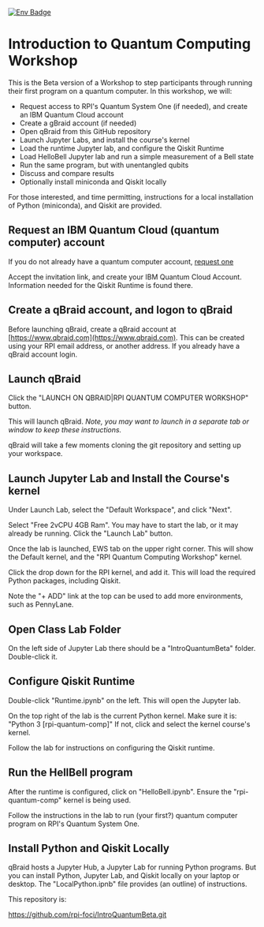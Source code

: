 <!-- [<img src="https://qbraid-static.s3.amazonaws.com/logos/Launch_on_qBraid_white.png" width="150">](https://account.qbraid.com?gitHubUrl=https://github.com/rpi-foci/IntroQuantumBeta.git) -->

[![Env Badge](https://img.shields.io/endpoint?url=https://api.qbraid.com/api/environments/valid?envSlug=rpi_qu_8b7d9z&label=Launch+on+qBraid&labelColor=lightgrey&logo=rocket&logoSize=auto&style=for-the-badge)](http://account.qbraid.com?gitHubUrl=https://github.com/rpi-foci/IntroQuantumBeta.git&envId=rpi_qu_8b7d9z)


# Introduction to Quantum Computing Workshop

This is the Beta version of a Workshop to step participants through
running their first program on a quantum computer.  In this workshop,
we will:

   * Request access to RPI's Quantum System One (if needed), and create an IBM Quantum Cloud account
   * Create a gBraid account (if needed)
   * Open qBraid from this GitHub repository
   * Launch Jupyter Labs, and install the course's kernel
   * Load the runtime Jupyter lab, and configure the Qiskit Runtime
   * Load HelloBell Jupyter lab and run a simple measurement of a Bell state
   * Run the same program, but with unentangled qubits
   * Discuss and compare results
   * Optionally install miniconda and Qiskit locally

For those interested, and time permitting, instructions for a local installation
of Python (miniconda), and Qiskit are provided.

## Request an IBM Quantum Cloud (quantum computer) account

If you do not already have a quantum computer account,
[request one](https://webforms.rpi.edu/form/rpi-quantum-hub-access-request)

Accept the invitation link, and create your IBM Quantum Cloud Account.  Information needed
for the Qiskit Runtime is found there.

## Create a qBraid account, and logon to qBraid

Before launching qBraid, create a qBraid account at [https://www.qbraid.com](https://www.qbraid.com).  This can
be created using your RPI email address, or another address.  If you already have a qBraid account login.

## Launch qBraid

Click the "LAUNCH ON QBRAID|RPI QUANTUM COMPUTER WORKSHOP" button.

This will launch qBraid.  *Note, you may want to launch in a separate tab or window to keep these instructions.*

qBraid will take a few moments cloning the git repository and setting up your workspace.

## Launch Jupyter Lab and Install the Course's kernel

Under Launch Lab, select the "Default Workspace", and click "Next".

Select "Free 2vCPU 4GB Ram".  You may have to start the
lab, or it may already be running.  Click the "Launch Lab" button.

Once the lab is launched, EWS tab on the upper right corner.  This will show the Default kernel,
and the "RPI Quantum Computing Workshop" kernel.

Click the drop down for the RPI kernel, and add it.  This will load the required Python packages,
including Qiskit.

Note the "+ ADD" link at the top can be used to add more environments, such as PennyLane.

## Open Class Lab Folder

On the left side of Jupyter Lab there should be a "IntroQuantumBeta" folder. Double-click it.

## Configure Qiskit Runtime

Double-click "Runtime.ipynb" on the left.  This will open the Jupyter lab.

On the top right of the lab is the current Python kernel.  Make sure
it is: "Python 3 [rpi-quantum-comp]" If not, click and select the
kernel course's kernel.

Follow the lab for instructions on configuring the Qiskit runtime.

## Run the HellBell program

After the runtime is configured, click on "HelloBell.ipynb".  Ensure the "rpi-quantum-comp" kernel is
being used.

Follow the instructions in the lab to run (your first?) quantum computer program on RPI's Quantum System One.

## Install Python and Qiskit Locally

qBraid hosts a Jupyter Hub, a Jupyter Lab for running Python programs.  But you can install Python,
Jupyter Lab, and Qiskit locally on your laptop or desktop.  The "LocalPython.ipnb" file provides
(an outline) of instructions.


This repository is:

https://github.com/rpi-foci/IntroQuantumBeta.git


